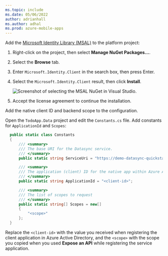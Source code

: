 ```yaml
---
ms.topic: include
ms.date: 05/06/2022
author: adrianhall
ms.author: adhal
ms.prod: azure-mobile-apps
---
```


Add the [Microsoft Identity Library (MSAL)](/azure/active-directory/develop/msal-overview) to the platform project:

1. Right-click on the project, then select **Manage NuGet Packages...**.
2. Select the **Browse** tab.
3. Enter `Microsoft.Identity.Client` in the search box, then press Enter.
4. Select the `Microsoft.Identity.Client` result, then click **Install**.
   
   ![Screenshot of selecting the MSAL NuGet in Visual Studio.](~/mobile-apps/azure-mobile-apps/media/quickstart/windows/select-msal-nuget.png)

5. Accept the license agreement to continue the installation.

Add the native client ID and backend scope to the configuration. 

Open the `TodoApp.Data` project and edit the `Constants.cs` file. Add constants for `ApplicationId` and `Scopes`:

``` csharp
  public static class Constants
  {
      /// <summary>
      /// The base URI for the Datasync service.
      /// </summary>
      public static string ServiceUri = "https://demo-datasync-quickstart.azurewebsites.net";

      /// <summary>
      /// The application (client) ID for the native app within Azure Active Directory
      /// </summary>
      public static string ApplicationId = "<client-id>";

      /// <summary>
      /// The list of scopes to request
      /// </summary>
      public static string[] Scopes = new[]
      {
          "<scope>"
      };
  }
```

Replace the `<client-id>` with the value you received when registering the client application in Azure Active Directory, and the `<scope>` with the scope you copied when you used **Expose an API** while registering the service application.
